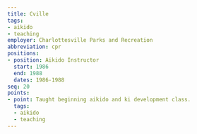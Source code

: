 ```yaml
---
title: Cville
tags:
- aikido
- teaching
employer: Charlottesville Parks and Recreation
abbreviation: cpr
positions:
- position: Aikido Instructor
  start: 1986
  end: 1988
  dates: 1986-1988
seq: 20
points:
- point: Taught beginning aikido and ki development class.
  tags:
  - aikido
  - teaching
---
```


